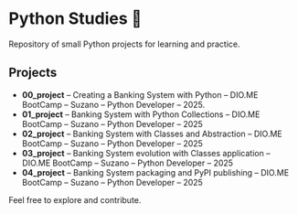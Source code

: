 # Python Studies 🐍

Repository of small Python projects for learning and practice.

## Projects

- **00_project** – Creating a Banking System with Python – DIO.ME BootCamp – Suzano – Python Developer – 2025.
- **01_project** – Banking System with Python Collections – DIO.ME BootCamp – Suzano – Python Developer – 2025
- **02_project** – Banking System with Classes and Abstraction – DIO.ME BootCamp – Suzano – Python Developer – 2025
- **03_project** – Banking System evolution with Classes application – DIO.ME BootCamp – Suzano – Python Developer – 2025
- **04_project** – Banking System packaging and PyPI publishing – DIO.ME BootCamp – Suzano – Python Developer – 2025

Feel free to explore and contribute.
